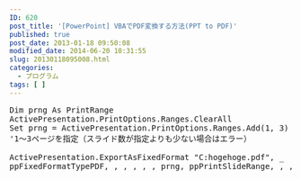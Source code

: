 ```yaml
---
ID: 620
post_title: '[PowerPoint] VBAでPDF変換する方法(PPT to PDF)'
published: true
post_date: 2013-01-18 09:50:08
modified_date: 2014-06-20 10:31:55
slug: 20130118095008.html
categories:
  - プログラム
tags: [ ]
---
```

<pre class="prettyprint linenums">Dim prng As PrintRange
ActivePresentation.PrintOptions.Ranges.ClearAll
Set prng = ActivePresentation.PrintOptions.Ranges.Add(1, 3)
'1～3ページを指定（スライド数が指定よりも少ない場合はエラー）

ActivePresentation.ExportAsFixedFormat "C:hogehoge.pdf", _
ppFixedFormatTypePDF, , , , , , prng, ppPrintSlideRange, , , , , , False</pre>